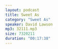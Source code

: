 ```yaml
---
layout: podcast
title: Sweet As
category: "Sweet As"
speaker: David Lawson
mp3: 32111.mp3
size: 7320211
duration: "00:17:38"
---
```



